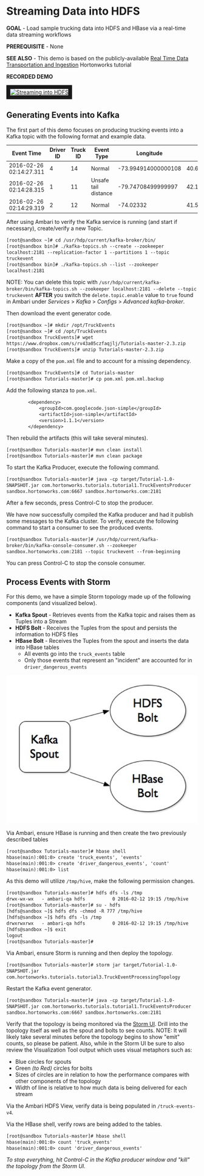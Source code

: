 # Streaming Data into HDFS

**GOAL** - Load sample trucking data into HDFS and HBase via a real-time
data streaming workflows

**PREREQUISITE** - None

**SEE ALSO** - This demo is based on the publicly-available 
[Real Time Data Transportation and Ingestion](http://hortonworks.com/hadoop-tutorial/simulating-transporting-realtime-events-stream-apache-kafka/ "Tutorial: Real Time Data Transportation and Ingestion") 
Hortonworks tutorial

**RECORDED DEMO**

<a href="http://www.youtube.com/watch?feature=player_embedded&v=Bp96x70HpEM" target="_blank"><img src="http://img.youtube.com/vi/Bp96x70HpEM/0.jpg" 
alt="Streaming into HDFS" width="240" height="180" border="10" /></a>

## Generating Events into Kafka

The first part of this demo focuses on producing trucking events into a 
Kafka topic with the following format and example data.

Event Time | Driver ID | Truck ID | Event Type | Longitude | Latitude
--- | --- | --- | --- | --- | ---
2016-02-26 02:14:27.311|4|14|Normal|-73.994914000000108|40.666580999999951
2016-02-26 02:14:28.315|1|11|Unsafe tail distance|-79.74708499999997|42.129558000000088
2016-02-26 02:14:29.319|2|12|Normal|-74.02332|41.50084

After using Ambari to verify the Kafka service is running (and start if
necessary), create/verify a new Topic.

```
[root@sandbox ~]# cd /usr/hdp/current/kafka-broker/bin/
[root@sandbox bin]# ./kafka-topics.sh --create --zookeeper localhost:2181 --replication-factor 1 --partitions 1 --topic truckevent
[root@sandbox bin]# ./kafka-topics.sh --list --zookeeper localhost:2181
```

NOTE: You can delete this topic with `/usr/hdp/current/kafka-broker/bin/kafka-topics.sh --zookeeper localhost:2181 --delete --topic truckevent` 
**AFTER** you switch the `delete.topic.enable` value to `true` found in Ambari under _Services_ > _Kafka_ > _Configs_ > _Advanced kafka-broker_.

Then download the event generator code.

```
[root@sandbox ~]# mkdir /opt/TruckEvents   
[root@sandbox ~]# cd /opt/TruckEvents   
[root@sandbox TruckEvents]# wget https://www.dropbox.com/s/rv43a05czfaqjlj/Tutorials-master-2.3.zip  
[root@sandbox TruckEvents]# unzip Tutorials-master-2.3.zip
```

Make a copy of the `pom.xml` file and to account for a missing dependency. 

```
[root@sandbox TruckEvents]# cd Tutorials-master
[root@sandbox Tutorials-master]# cp pom.xml pom.xml.backup
```

Add the following stanza to ```pom.xml```.

```
        <dependency>
            <groupId>com.googlecode.json-simple</groupId>
            <artifactId>json-simple</artifactId>
            <version>1.1.1</version>
        </dependency>
```

Then rebuild the artifacts (this will take several minutes).

```
[root@sandbox Tutorials-master]# mvn clean install
[root@sandbox Tutorials-master]# mvn clean package
```

To start the Kafka Producer, execute the following command.

```
[root@sandbox Tutorials-master]# java -cp target/Tutorial-1.0-SNAPSHOT.jar com.hortonworks.tutorials.tutorial1.TruckEventsProducer sandbox.hortonworks.com:6667 sandbox.hortonworks.com:2181
```

After a few seconds, press Control-C to stop the producer.

We have now successfully compiled the Kafka producer and had it publish some messages to the Kafka cluster.  To verify, execute the following command to start a consumer to see the produced events.

```
[root@sandbox Tutorials-master]# /usr/hdp/current/kafka-broker/bin/kafka-console-consumer.sh --zookeeper sandbox.hortonworks.com:2181 --topic truckevent --from-beginning
```

You can press Control-C to stop the console consumer.


## Process Events with Storm

For this demo, we have a simple Storm topology made up of the following 
components (and visualized below).

* **Kafka Spout** - Retrieves events from the Kafka topic and raises them as Tuples into a Stream
* **HDFS Bolt** - Receives the Tuples from the spout and persists the information to HDFS files
* **HBase Bolt** - Receives the Tuples from the spout and inserts the data into HBase tables
  * All events go into the `truck_events` table
  * Only those events that represent an "incident" are accounted for in `driver_dangerous_events`

![alt text](./images/Topology.png "topology")

Via Ambari, ensure HBase is running and then create the two previously
described tables
```
[root@sandbox Tutorials-master]# hbase shell
hbase(main):001:0> create 'truck_events', 'events'
hbase(main):001:0> create 'driver_dangerous_events', 'count'
hbase(main):001:0> list
```

As this demo will utilize `/tmp/hive`, make the following permission changes.

```
[root@sandbox Tutorials-master]# hdfs dfs -ls /tmp
drwx-wx-wx   - ambari-qa hdfs          0 2016-02-12 19:15 /tmp/hive
[root@sandbox Tutorials-master]# su - hdfs
[hdfs@sandbox ~]$ hdfs dfs -chmod -R 777 /tmp/hive
[hdfs@sandbox ~]$ hdfs dfs -ls /tmp
drwxrwxrwx   - ambari-qa hdfs          0 2016-02-12 19:15 /tmp/hive
[hdfs@sandbox ~]$ exit
logout
[root@sandbox Tutorials-master]# 
```

Via Ambari, ensure Storm is running and then deploy the topology.

```
[root@sandbox Tutorials-master]# storm jar target/Tutorial-1.0-SNAPSHOT.jar com.hortonworks.tutorials.tutorial3.TruckEventProcessingTopology  
```

Restart the Kafka event generator.

```
[root@sandbox Tutorials-master]# java -cp target/Tutorial-1.0-SNAPSHOT.jar com.hortonworks.tutorials.tutorial1.TruckEventsProducer sandbox.hortonworks.com:6667 sandbox.hortonworks.com:2181
```

Verify that the topology is being monitored via the
[Storm UI](http://127.0.0.1:8744/ "Storm UI").  Drill into the topology itself
as well as the spout and bolts to see counts.  NOTE: It will likely take 
several minutes before the topology begins to show "emit" counts, so please 
be patient.  Also, while in the Storm UI be sure to also review the 
Visualization Tool output which uses visual metaphors such as:

* Blue circles for spouts
* Green _(to Red)_ circles for bolts
* Sizes of circles are in relation to how the performance compares with other components of the topology
* Width of line is relative to how much data is being delivered for each stream

Via the Ambari HDFS View, verify data is being populated in `/truck-events-v4`.

Via the HBase shell, verify rows are being added to the tables.

```
[root@sandbox Tutorials-master]# hbase shell
hbase(main):001:0> count 'truck_events'
hbase(main):001:0> count 'driver_dangerous_events'
```

_To stop everything, hit Control-C in the Kafka producer window and "kill" the topology from the Storm UI._